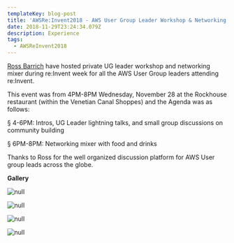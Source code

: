 ```yaml
---
templateKey: blog-post
title: 'AWSRe:Invent2018 - AWS User Group Leader Workshop & Networking Mixer'
date: 2018-11-29T23:24:34.079Z
description: Experience
tags:
  - AWSReInvent2018
---
```

[Ross Barrich](https://www.linkedin.com/in/rossbarich/) have hosted private UG leader workshop and networking mixer during re:Invent week for all the AWS User Group leaders attending re:Invent.

This event was from  4PM-8PM Wednesday, November 28 at the Rockhouse restaurant (within the Venetian Canal Shoppes) and the Agenda was as follows:

§  4-6PM: Intros, UG Leader lightning talks, and small group discussions on community building

§  6PM-8PM: Networking mixer with food and drinks

Thanks to Ross for the well organized discussion platform for AWS User group leads across the globe.

**Gallery**

![null](/img/ug_1.png)

![null](/img/ug_2.png)

![null](/img/ug_3.png)

![null](/img/ug_4.png)
